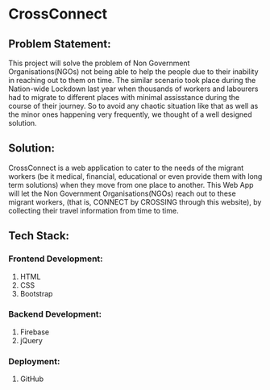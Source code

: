 # CrossConnect

## Problem Statement:
This project will solve the problem of Non Government Organisations(NGOs) not being able to help the people due to their inability in reaching out to them on time. The similar scenario took place during the Nation-wide Lockdown last year when thousands of workers and labourers had to migrate to different places with minimal assisstance during the course of their journey. So to avoid any chaotic situation like that as well as the minor ones happening very frequently, we thought of a well designed solution.

## Solution:
CrossConnect is a web application to cater to the needs of the migrant workers (be it medical, financial, educational or even provide them with long term solutions) when they move from one place to another. This Web App will let the Non Government Organisations(NGOs) reach out to these migrant workers, (that is, CONNECT by CROSSING through this website), by collecting their travel information from time to time.

## Tech Stack:

### Frontend Development:
1. HTML
2. CSS
3. Bootstrap

### Backend Development:
1. Firebase 
2. jQuery

### Deployment:
1. GitHub
